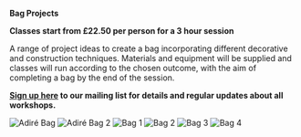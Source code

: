 **Bag Projects**

**Classes start from £22.50 per person for a 3 hour session**

A range of project ideas to create a bag incorporating different decorative and construction techniques. 
Materials and equipment will be supplied and classes will run according to the chosen outcome, with the aim of completing a bag by the end of the session.

**[Sign up here](/contact)  to our mailing list for details and regular updates about all workshops.**

![Adiré Bag](http://textilesatthestablehouse.co.uk/assets/AdireBag.jpg)
![Adiré Bag 2](http://textilesatthestablehouse.co.uk/assets/AdireBag2.jpg)
![Bag 1](http://textilesatthestablehouse.co.uk/assets/Bag1.jpg)
![Bag 2](http://textilesatthestablehouse.co.uk/assets/Bag2.jpg)
![Bag 3](http://textilesatthestablehouse.co.uk/assets/Bag3.jpg)
![Bag 4](http://textilesatthestablehouse.co.uk/assets/Bag4.jpg)

